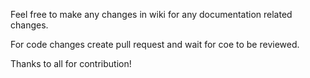 Feel free to make any changes in wiki for any documentation related changes.

For code changes create pull request and wait for coe to be reviewed.

Thanks to all for contribution!